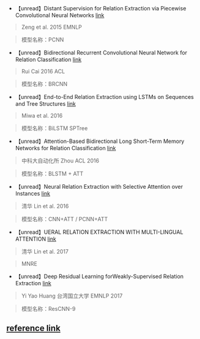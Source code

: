 + 【unread】Distant Supervision for Relation Extraction via Piecewise Convolutional Neural Networks 
[link](http://aclweb.org/anthology/D/D15/D15-1203.pdf)
>Zeng et al. 2015 EMNLP

>模型名称：PCNN
+ 【unread】Bidirectional Recurrent Convolutional Neural Network for Relation Classification
[link](http://www.aclweb.org/anthology/P/P16/P16-1072.pdf)
>Rui Cai 2016 ACL

>模型名称：BRCNN
+ 【unread】End-to-End Relation Extraction using LSTMs on Sequences and Tree Structures
[link](http://www.aclweb.org/anthology/P/P16/P16-1105.pdf)
>Miwa et al. 2016

>模型名称：BiLSTM SPTree
+ 【unread】Attention-Based Bidirectional Long Short-Term Memory Networks for Relation Classification
[link](http://www.aclweb.org/anthology/P16-2034)
>中科大自动化所 Zhou ACL 2016

>模型名称：BLSTM + ATT
+ 【unread】Neural Relation Extraction with Selective Attention over Instances
[link](http://www.aclweb.org/anthology/P16-1200)
>清华 Lin et al. 2016

>模型名称：CNN+ATT / PCNN+ATT
+ 【unread】UERAL RELATION EXTRACTION WITH MULTI-LINGUAL ATTENTION
[link]()
>清华 Lin et al. 2017

>MNRE
+ 【unread】Deep Residual Learning forWeakly-Supervised Relation Extraction
[link]()
>Yi Yao Huang 台湾国立大学 EMNLP 2017 

>模型名称：ResCNN-9

## [reference link](https://blog.csdn.net/yuxuan_hulu/article/details/82783810)

